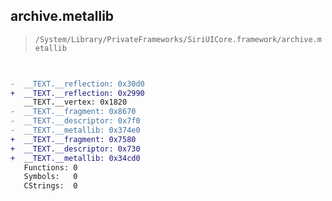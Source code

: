 ## archive.metallib

> `/System/Library/PrivateFrameworks/SiriUICore.framework/archive.metallib`

```diff

 
-  __TEXT.__reflection: 0x30d0
+  __TEXT.__reflection: 0x2990
   __TEXT.__vertex: 0x1820
-  __TEXT.__fragment: 0x8670
-  __TEXT.__descriptor: 0x7f0
-  __TEXT.__metallib: 0x374e0
+  __TEXT.__fragment: 0x7580
+  __TEXT.__descriptor: 0x730
+  __TEXT.__metallib: 0x34cd0
   Functions: 0
   Symbols:   0
   CStrings:  0

```
